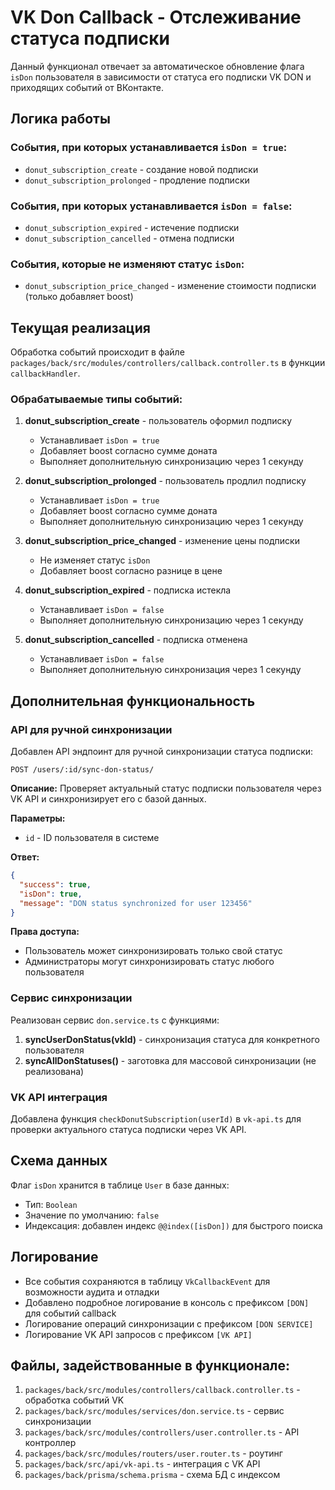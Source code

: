 # VK Don Callback - Отслеживание статуса подписки

Данный функционал отвечает за автоматическое обновление флага `isDon` пользователя в зависимости от статуса его подписки VK DON и приходящих событий от ВКонтакте.

## Логика работы

### События, при которых устанавливается `isDon = true`:
- `donut_subscription_create` - создание новой подписки
- `donut_subscription_prolonged` - продление подписки

### События, при которых устанавливается `isDon = false`:
- `donut_subscription_expired` - истечение подписки
- `donut_subscription_cancelled` - отмена подписки

### События, которые не изменяют статус `isDon`:
- `donut_subscription_price_changed` - изменение стоимости подписки (только добавляет boost)

## Текущая реализация

Обработка событий происходит в файле `packages/back/src/modules/controllers/callback.controller.ts` в функции `callbackHandler`.

### Обрабатываемые типы событий:

1. **donut_subscription_create** - пользователь оформил подписку
   - Устанавливает `isDon = true`
   - Добавляет boost согласно сумме доната
   - Выполняет дополнительную синхронизацию через 1 секунду

2. **donut_subscription_prolonged** - пользователь продлил подписку
   - Устанавливает `isDon = true`
   - Добавляет boost согласно сумме доната
   - Выполняет дополнительную синхронизацию через 1 секунду

3. **donut_subscription_price_changed** - изменение цены подписки
   - Не изменяет статус `isDon`
   - Добавляет boost согласно разнице в цене

4. **donut_subscription_expired** - подписка истекла
   - Устанавливает `isDon = false`
   - Выполняет дополнительную синхронизацию через 1 секунду

5. **donut_subscription_cancelled** - подписка отменена
   - Устанавливает `isDon = false`
   - Выполняет дополнительную синхронизация через 1 секунду

## Дополнительная функциональность

### API для ручной синхронизации

Добавлен API эндпоинт для ручной синхронизации статуса подписки:

```
POST /users/:id/sync-don-status/
```

**Описание:** Проверяет актуальный статус подписки пользователя через VK API и синхронизирует его с базой данных.

**Параметры:**
- `id` - ID пользователя в системе

**Ответ:**
```json
{
  "success": true,
  "isDon": true,
  "message": "DON status synchronized for user 123456"
}
```

**Права доступа:** 
- Пользователь может синхронизировать только свой статус
- Администраторы могут синхронизировать статус любого пользователя

### Сервис синхронизации

Реализован сервис `don.service.ts` с функциями:

1. **syncUserDonStatus(vkId)** - синхронизация статуса для конкретного пользователя
2. **syncAllDonStatuses()** - заготовка для массовой синхронизации (не реализована)

### VK API интеграция

Добавлена функция `checkDonutSubscription(userId)` в `vk-api.ts` для проверки актуального статуса подписки через VK API.

## Схема данных

Флаг `isDon` хранится в таблице `User` в базе данных:
- Тип: `Boolean`
- Значение по умолчанию: `false`
- Индексация: добавлен индекс `@@index([isDon])` для быстрого поиска

## Логирование

- Все события сохраняются в таблицу `VkCallbackEvent` для возможности аудита и отладки
- Добавлено подробное логирование в консоль с префиксом `[DON]` для событий callback
- Логирование операций синхронизации с префиксом `[DON SERVICE]`
- Логирование VK API запросов с префиксом `[VK API]`

## Файлы, задействованные в функционале:

1. `packages/back/src/modules/controllers/callback.controller.ts` - обработка событий VK
2. `packages/back/src/modules/services/don.service.ts` - сервис синхронизации
3. `packages/back/src/modules/controllers/user.controller.ts` - API контроллер
4. `packages/back/src/modules/routers/user.router.ts` - роутинг
5. `packages/back/src/api/vk-api.ts` - интеграция с VK API
6. `packages/back/prisma/schema.prisma` - схема БД с индексом
